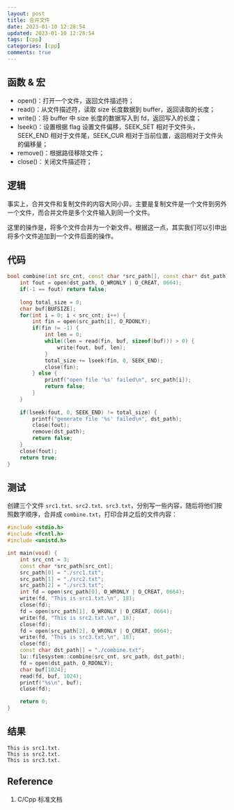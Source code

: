```yaml
---
layout: post
title: 合并文件
date: 2023-01-10 12:28:54
updated: 2023-01-10 12:28:54
tags: [cpp]
categories: [cpp]
comments: true
---
```


## 函数 & 宏

- open()：打开一个文件，返回文件描述符；
- read()：从文件描述符，读取 size 长度数据到 buffer，返回读取的长度；
- write()：将 buffer 中 size 长度的数据写入到 fd，返回写入的长度；
- lseek()：设置根据 flag 设置文件偏移，SEEK_SET 相对于文件头，SEEK_END 相对于文件尾，SEEK_CUR 相对于当前位置，返回相对于文件头的偏移量；
- remove()：根据路径移除文件；
- close()：关闭文件描述符；



## 逻辑

事实上，合并文件和复制文件的内容大同小异。主要是复制文件是一个文件到另外一个文件，而合并文件是多个文件输入到同一个文件。

这里的操作是，将多个文件合并为一个新文件。根据这一点，其实我们可以引申出将多个文件追加到一个文件后面的操作。



## 代码

```c++
bool combine(int src_cnt, const char *src_path[], const char* dst_path) {
    int fout = open(dst_path, O_WRONLY | O_CREAT, 0664);
    if(-1 == fout) return false;
    
    long total_size = 0;
    char buf[BUFSIZE];
    for(int i = 0; i < src_cnt; i++) {
        int fin = open(src_path[i], O_RDONLY);
        if(fin != -1) {
            int len = 0;
            while((len = read(fin, buf, sizeof(buf))) > 0) {
                write(fout, buf, len);
            }
            total_size += lseek(fin, 0, SEEK_END);
            close(fin);
        } else {
            printf("open file '%s' failed\n", src_path[i]);
            return false;
        }
    }
    
    if(lseek(fout, 0, SEEK_END) != total_size) {
        printf("generate file '%s' failed\n", dst_path);
        close(fout);
        remove(dst_path);
        return false;
    }
    close(fout);
    return true;
}
```



## 测试

创建三个文件 `src1.txt、src2.txt、src3.txt`，分别写一些内容，随后将他们按照数字顺序，合并成 `combine.txt`，打印合并之后的文件内容：

```c++
#include <stdio.h>
#include <fcntl.h>
#include <unistd.h>

int main(void) {
    int src_cnt = 3;
    const char *src_path[src_cnt];
    src_path[0] = "./src1.txt";
    src_path[1] = "./src2.txt";
    src_path[2] = "./src3.txt";
    int fd = open(src_path[0], O_WRONLY | O_CREAT, 0664);
    write(fd, "This is src1.txt.\n", 18);
    close(fd);
    fd = open(src_path[1], O_WRONLY | O_CREAT, 0664);
    write(fd, "This is src2.txt.\n", 18);
    close(fd);
    fd = open(src_path[2], O_WRONLY | O_CREAT, 0664);
    write(fd, "This is src3.txt.\n", 18);
    close(fd);
    const char dst_path[] = "./combine.txt";
    lu::filesystem::combine(src_cnt, src_path, dst_path);
    fd = open(dst_path, O_RDONLY);
    char buf[1024];
    read(fd, buf, 1024);
    printf("%s\n", buf);
    close(fd);

    return 0;
}
```



## 结果

```
This is src1.txt.
This is src2.txt.
This is src3.txt.
```



## Reference 

1. C/Cpp 标准文档
